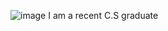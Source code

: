 ![image](https://user-images.githubusercontent.com/76743219/199791180-129d5e1e-92d3-4d15-aab5-e3fe42ceaece.png)
I am a recent C.S graduate
